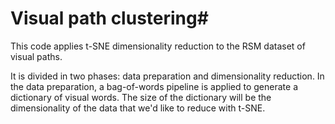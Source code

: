 # Visual path clustering#
 This code applies t-SNE dimensionality reduction to the RSM dataset of visual paths.

 It is divided in two phases: data preparation and dimensionality reduction. In the data preparation, a bag-of-words pipeline is applied to generate a dictionary of visual words. The size of the dictionary will be the dimensionality of the data that we'd like to reduce with t-SNE.